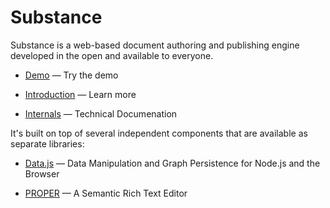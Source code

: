 Substance
================================================================================

Substance is a web-based document authoring and publishing engine developed in the open and available to everyone.

* [Demo](http://substance.io) — Try the demo

* [Introduction](http://substance.io/#substance/substance) — Learn more

* [Internals](http://substance.io/#substance/substance-internals) — Technical Documenation

It's built on top of several independent components that are available as separate libraries:

* [Data.js](http://github.com/michael/data) — Data Manipulation and Graph Persistence for Node.js and the Browser

* [PROPER](http://github.com/michael/proper) — A Semantic Rich Text Editor